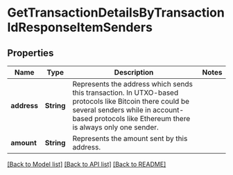 # GetTransactionDetailsByTransactionIdResponseItemSenders

## Properties

Name | Type | Description | Notes
------------ | ------------- | ------------- | -------------
**address** | **String** | Represents the address which sends this transaction. In UTXO-based protocols like Bitcoin there could be several senders while in account-based protocols like Ethereum there is always only one sender. | 
**amount** | **String** | Represents the amount sent by this address. | 

[[Back to Model list]](../README.md#documentation-for-models) [[Back to API list]](../README.md#documentation-for-api-endpoints) [[Back to README]](../README.md)


